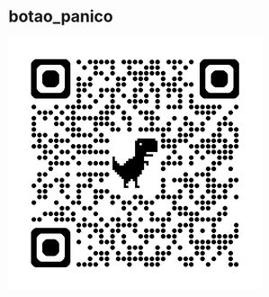 # botao_panico
![](https://github.com/WellRCruz/botao_panico/blob/main/img/qrcode_wellrcruz.github.io%20(1).png?raw=true)
